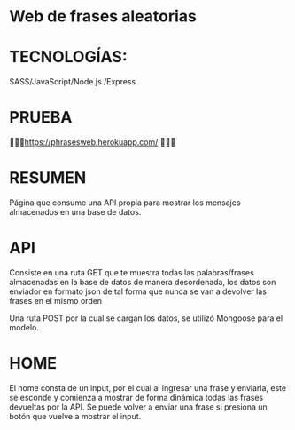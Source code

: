 # Web de frases aleatorias

# TECNOLOGÍAS:
SASS/JavaScript/Node.js /Express

# PRUEBA

🔴🔴🔴https://phrasesweb.herokuapp.com/ 🔴🔴🔴

# RESUMEN 

Página que consume una API propia para mostrar los mensajes almacenados en una base de datos.

# API

Consiste en una ruta GET que te muestra todas las palabras/frases almacenadas en la 
base de datos de manera desordenada, los datos son enviador en formato json
de tal forma que nunca se van a devolver las frases en el mismo orden

Una ruta POST por la cual se cargan los datos, se utilizó Mongoose para el modelo.

# HOME

El home consta de un input, por el cual al ingresar una frase y enviarla, 
este se esconde y comienza a mostrar de forma dinámica todas las frases devueltas por la API.
Se puede volver a enviar una frase si presiona un botón que vuelve a mostrar el input.
